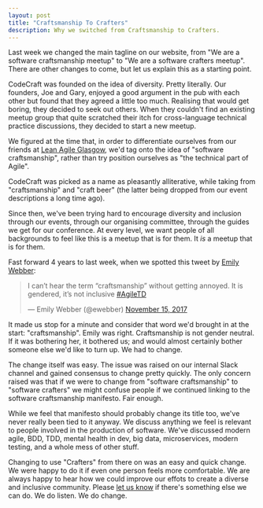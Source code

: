 ```yaml
---
layout: post
title: "Craftsmanship To Crafters"
description: Why we switched from Craftsmanship to Crafters.
---
```


Last week we changed the main tagline on our website, from "We are a software craftsmanship meetup" to "We are a software crafters meetup". There are other changes to come, but let us explain this as a starting point.

CodeCraft was founded on the idea of diversity. Pretty literally. Our founders, Joe and Gary, enjoyed a good argument in the pub with each other but found that they agreed a little too much. Realising that would get boring, they decided to seek out others. When they couldn't find an existing meetup group that quite scratched their itch for cross-language technical practice discussions, they decided to start a new meetup.

We figured at the time that, in order to differentiate ourselves from our friends at [Lean Agile Glasgow](https://www.meetup.com/Lean-Agile-Glasgow), we'd tag onto the idea of "software craftsmanship", rather than try position ourselves as "the technical part of Agile".

CodeCraft was picked as a name as pleasantly alliterative, while taking from "craftsmanship" and "craft beer" (the latter being dropped from our event descriptions a long time ago).

Since then, we've been trying hard to encourage diversity and inclusion through our events, through our organising committee, through the guides we get for our conference. At every level, we want people of all backgrounds to feel like this is a meetup that is for them. It _is_ a meetup that is for them.

Fast forward 4 years to last week, when we spotted this tweet by [Emily Webber](http://ewebber.co.uk/):

<blockquote class="twitter-tweet" data-lang="en"><p lang="en" dir="ltr">I can’t hear the term “craftsmanship” without getting annoyed. It is gendered, it’s not inclusive <a href="https://twitter.com/hashtag/AgileTD?src=hash&amp;ref_src=twsrc%5Etfw">#AgileTD</a></p>&mdash; Emily Webber (@ewebber) <a href="https://twitter.com/ewebber/status/930830435185197057?ref_src=twsrc%5Etfw">November 15, 2017</a></blockquote>
<script async src="https://platform.twitter.com/widgets.js" charset="utf-8"></script>

It made us stop for a minute and consider that word we'd brought in at the start: "craftsmanship". Emily was right. Craftsmanship is not gender neutral. If it was bothering her, it bothered us; and would almost certainly bother someone else we'd like to turn up. We had to change.

The change itself was easy. The issue was raised on our internal Slack channel and gained consensus to change pretty quickly. The only concern raised was that if we were to change from "software craftsmanship" to "software crafters" we might confuse people if we continued linking to the software craftsmanship manifesto. Fair enough.

While we feel that manifesto should probably change its title too, we've never really been tied to it anyway. We discuss anything we feel is relevant to people involved in the production of software. We've discussed modern agile, BDD, TDD, mental health in dev, big data, microservices, modern testing, and a whole mess of other stuff.

Changing to use "Crafters" from there on was an easy and quick change. We were happy to do it if even one person feels more comfortable. We are always happy to hear how we could improve our effots to create a diverse and inclusive community. Please [let us know](mailto:contact@codecraftuk.org) if there's something else we can do. We do listen. We do change.
